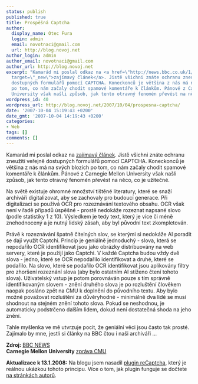```yaml
---
status: publish
published: true
title: Prospěšná Captcha
author:
  display_name: Otec Fura
  login: admin
  email: novotnaci@gmail.com
  url: http://blog.novoj.net
author_login: admin
author_email: novotnaci@gmail.com
author_url: http://blog.novoj.net
excerpt: "Kamarád mi poslal odkaz na <a href=\"http://news.bbc.co.uk/1/hi/technology/7023627.stm\"
  target=\"_new\">zajímavý článek</a>. Jistě všichni znáte ochranu zneužití veřejně
  dostupných formulářů pomocí CAPTCHA. Koneckonců je většina z nás má na svých blozích
  po tom, co nám začaly chodit spamové komentáře k článkům. Pánové z Carnegie Mellon
  University však našli způsob, jak tento otravný fenomén převést na něco, co je užitečné.\r\n\r\n"
wordpress_id: 40
wordpress_url: http://blog.novoj.net/2007/10/04/prospesna-captcha/
date: '2007-10-04 15:19:43 +0200'
date_gmt: '2007-10-04 14:19:43 +0200'
categories:
- Web
tags: []
comments: []
---
```

<p>Kamarád mi poslal odkaz na <a href="http://news.bbc.co.uk/1/hi/technology/7023627.stm" target="_new">zajímavý článek</a>. Jistě všichni znáte ochranu zneužití veřejně dostupných formulářů pomocí CAPTCHA. Koneckonců je většina z nás má na svých blozích po tom, co nám začaly chodit spamové komentáře k článkům. Pánové z Carnegie Mellon University však našli způsob, jak tento otravný fenomén převést na něco, co je užitečné.</p>
<p><a id="more"></a><a id="more-40"></a></p>
<p>Na světě existuje ohromné množství tištěné literatury, které se snaží archiváři digitalizovat, aby se zachovaly pro budoucí generace. Při digitalizaci se používá OCR pro rozeznávání textového obsahu. OCR však není v řadě případů úspěšné - prostě nedokáže rozeznat napsané slovo (podle statistiky 1 z 10). Výsledkem je tedy text, který je více či méně znehodnocený a je nutný lidský zásah, aby byl původní text zkompletován.</p>
<p>Právě k rozeznávání špatně čitelných slov, se kterými si nedokáže AI poradit se dají využít Captchi. Princip je geniálně jednoduchý - slova, která se nepodařilo OCR identifikovat jsou jako obrázky distribuovány na web servery, které je použijí jako Captchi. V každé Captcha budou vždy dvě slova - jedno, které se OCR nepodařilo identifikovat a druhé, které se podařilo. Na slovo, které se podařilo OCR identifikovat jsou aplikovány filtry pro zhoršení  rozeznání slova (aby bylo ostatním AI stíženo čtení tohoto slova). Uživatelský vstup je potom porovnáván pouze s tím správně identifikovaným slovem - znění druhého slova je po rozluštění člověkem naopak posláno zpět na CMU k doplnění do původního textu. Aby bylo možné považovat rozluštění za důvěryhodné - minimálně dva lidé se musí shodnout na stejném znění tohoto slova. Pokud se neshodnou, je automaticky podstrčeno dalším lidem, dokud není dostatečná shoda na jeho znění.</p>
<p>Tahle myšlenka ve mě utvrzuje pocit, že geniální věci jsou často tak prosté. Zajímalo by mne, jestli si články na BBC čtou i naši archiváři ...</p>
<p><strong>Zdroj:</strong> <a href="http://news.bbc.co.uk/2/hi/technology/7023627.stm" target="_new">BBC NEWS</a><br />
<strong>Carnegie Mellon University</strong> <a href="http://www.cmu.edu/news/archive/2007/May/may24_recaptcha.shtml" target="_new">zpráva CMU</a></p>
<p><strong>Aktualizace k 13.1.2008:</strong> Na blogu jsem nasadil <a href="http://recaptcha.net" target="_new">plugin reCaptcha</a>, který je reálnou ukázkou tohoto principu. Více o tom, jak plugin funguje se dočtete <a href="http://recaptcha.net/learnmore.html" target="_new">na stránkách autorů</a>.</p>
